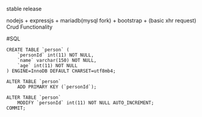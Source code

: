 stable release 

nodejs  + expressjs  + mariadb(mysql fork)  + bootstrap + (basic xhr request)
Crud Functionality

#SQL
```
CREATE TABLE `person` (
    `personId` int(11) NOT NULL,
    `name` varchar(150) NOT NULL,
    `age` int(11) NOT NULL
) ENGINE=InnoDB DEFAULT CHARSET=utf8mb4;

ALTER TABLE `person`
    ADD PRIMARY KEY (`personId`);

ALTER TABLE `person`
    MODIFY `personId` int(11) NOT NULL AUTO_INCREMENT;
COMMIT;
```
